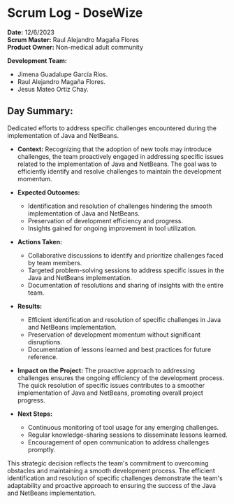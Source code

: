 # Scrum Log - DoseWize

**Date:** 12/6/2023  
**Scrum Master:**  Raul Alejandro Magaña Flores  
**Product Owner:**  Non-medical adult community  

**Development Team:**
-   Jimena Guadalupe García Ríos.
-   Raul Alejandro Magaña Flores.
-   Jesus Mateo Ortiz Chay.

## Day Summary:
  Dedicated efforts to address specific challenges encountered during the implementation of Java and NetBeans.

- **Context:**
  Recognizing that the adoption of new tools may introduce challenges, the team proactively engaged in addressing specific issues related to the implementation of Java and NetBeans. The goal was to efficiently identify and resolve challenges to maintain the development momentum.

- **Expected Outcomes:**
  - Identification and resolution of challenges hindering the smooth implementation of Java and NetBeans.
  - Preservation of development efficiency and progress.
  - Insights gained for ongoing improvement in tool utilization.

- **Actions Taken:**
  - Collaborative discussions to identify and prioritize challenges faced by team members.
  - Targeted problem-solving sessions to address specific issues in the Java and NetBeans implementation.
  - Documentation of resolutions and sharing of insights with the entire team.

- **Results:**
  - Efficient identification and resolution of specific challenges in Java and NetBeans implementation.
  - Preservation of development momentum without significant disruptions.
  - Documentation of lessons learned and best practices for future reference.

- **Impact on the Project:**
  The proactive approach to addressing challenges ensures the ongoing efficiency of the development process. The quick resolution of specific issues contributes to a smoother implementation of Java and NetBeans, promoting overall project progress.

- **Next Steps:**
  - Continuous monitoring of tool usage for any emerging challenges.
  - Regular knowledge-sharing sessions to disseminate lessons learned.
  - Encouragement of open communication to address challenges promptly.

This strategic decision reflects the team's commitment to overcoming obstacles and maintaining a smooth development process. The efficient identification and resolution of specific challenges demonstrate the team's adaptability and proactive approach to ensuring the success of the Java and NetBeans implementation.